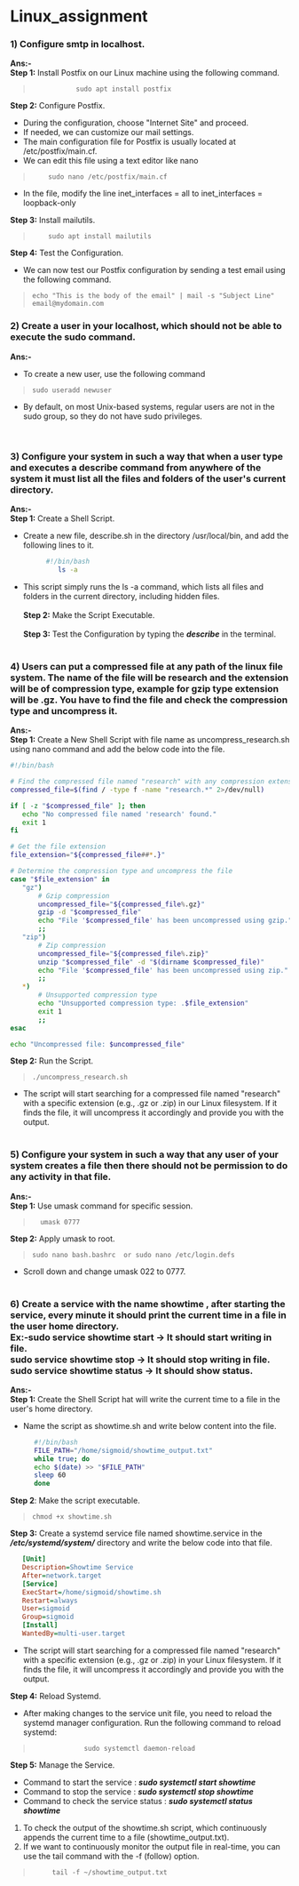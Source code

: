 # Linux_assignment

### 1)  Configure smtp in localhost.<br>
**Ans:-** <br>
**Step 1:** Install Postfix  on our Linux machine using the following command.<br> 
>                sudo apt install postfix
              
  **Step 2:** Configure Postfix.<br>
  +  During the configuration, choose "Internet Site" and proceed.<br>
  +  If needed, we can customize our mail settings. <br>
  +  The main configuration file for Postfix is usually located at /etc/postfix/main.cf. <br>
  +  We can edit this file using a text editor like nano  <br>
 >         sudo nano /etc/postfix/main.cf
  +  In the file, modify the line  inet_interfaces = all to inet_interfaces = loopback-only <br>
        
**Step 3:** Install mailutils.<br>
  >         sudo apt install mailutils 
**Step 4:** Test the Configuration.<br>
  +   We can now test our Postfix configuration by sending a test email using the following command.<br>
   >     echo "This is the body of the email" | mail -s "Subject Line" email@mydomain.com
  
### 2)  Create a user in your localhost, which should not be able to execute the sudo command. <br>
**Ans:-** <br>
  - To create a new user, use the following command <br>
>     sudo useradd newuser
  - By default, on most Unix-based systems, regular users are not in the sudo group, so they do not have sudo privileges.
<br>

### 3) Configure your system in such a way that when a user type and executes a describe command from anywhere of the system    it must list all the files and folders of the user's current directory. <br>
 **Ans:-** <br>
 **Step 1:** Create a Shell Script.<br>
   +  Create a new file, describe.sh in the directory /usr/local/bin, and add the following lines to it.<br>
``` ble.sh 
         #!/bin/bash
            ls -a
```
   -  This script simply runs the ls -a command, which lists all files and folders in the current directory,
       including hidden files.<br><br>
 **Step 2:** Make the Script Executable.<br><br>
 **Step 3:** Test the Configuration by typing the ***describe*** in the terminal.<br><br>

### 4) Users can put a compressed file at any path of the linux file system. The name of the file will be research and the extension will be of compression type, example for gzip type extension will be .gz. You have to find the file and check the compression type and uncompress it.<br>
**Ans:-** <br>
   **Step 1:** Create a New Shell Script with file name as uncompress_research.sh using nano command and add the below code into the file.
 ``` ble.sh 
 #!/bin/bash

# Find the compressed file named "research" with any compression extension
compressed_file=$(find / -type f -name "research.*" 2>/dev/null)

if [ -z "$compressed_file" ]; then
    echo "No compressed file named 'research' found."
    exit 1
fi

# Get the file extension
file_extension="${compressed_file##*.}"

# Determine the compression type and uncompress the file
case "$file_extension" in
    "gz")
        # Gzip compression
        uncompressed_file="${compressed_file%.gz}"
        gzip -d "$compressed_file"
        echo "File '$compressed_file' has been uncompressed using gzip."
        ;;
    "zip")
        # Zip compression
        uncompressed_file="${compressed_file%.zip}"
        unzip "$compressed_file" -d "$(dirname $compressed_file)"
        echo "File '$compressed_file' has been uncompressed using zip."
        ;;
    *)
        # Unsupported compression type
        echo "Unsupported compression type: .$file_extension"
        exit 1
        ;;
esac

echo "Uncompressed file: $uncompressed_file"
```
 **Step 2:** Run the Script.<br>
 >     ./uncompress_research.sh
+  The script will start searching for a compressed file named "research" with a specific extension (e.g., .gz or .zip) in our Linux filesystem. If it finds the file, it will uncompress it accordingly and provide you with the output.<br><br>
### 5) Configure your system in such a way that any user of your system creates a file then there should not be permission to do any activity in that file.<br>
**Ans:-**  <br>
 **Step 1:** Use umask command for specific session.<br>
  >       umask 0777
  **Step 2:** Apply umask to root.<br>
  >     sudo nano bash.bashrc  or sudo nano /etc/login.defs
   - Scroll down and change umask 022 to 0777.<br><br>

### 6) Create a service with the name showtime , after starting the service, every minute it should print the current time in a file in the user home directory.<br>                                                                                Ex:-sudo service showtime start -> It should start writing in file.<br>                                                     sudo service showtime stop -> It should stop writing in file. <br>                                                      sudo service showtime status -> It should show status.<br>
 **Ans:-** <br>
**Step 1:** Create the Shell Script hat will write the current time to a file in the user's home directory.
-  Name the script as showtime.sh and write below content into the file.
```  ble.sh 
      #!/bin/bash
      FILE_PATH="/home/sigmoid/showtime_output.txt"
      while true; do
      echo $(date) >> "$FILE_PATH"
      sleep 60  
      done
```
**Step 2**: Make the script executable.<br>
  >     chmod +x showtime.sh
 **Step 3:** Create a systemd service file named showtime.service in the ***/etc/systemd/system/*** directory and write the below code into that file.
  ``` ini  
     [Unit]
     Description=Showtime Service
     After=network.target
     [Service]
     ExecStart=/home/sigmoid/showtime.sh
     Restart=always
     User=sigmoid
     Group=sigmoid
     [Install]
     WantedBy=multi-user.target
  ```


+  The script will start searching for a compressed file named "research" with a specific extension (e.g., .gz or .zip) in your Linux filesystem. If it finds the file, it will uncompress it accordingly and provide you with the output.

**Step 4:**  Reload Systemd.<br>
+   After making changes to the service unit file, you need to reload the systemd manager configuration.                    Run the following command to reload systemd:<br>
>                  sudo systemctl daemon-reload
 **Step 5:** Manage the Service.<br>
 +  Command to start the service : ***sudo systemctl start showtime***<br>
 + Command to stop the service  : ***sudo systemctl stop showtime***<br>
 + Command to check the service status : ***sudo systemctl status showtime***<br>
 1. To check the output of the showtime.sh script, which continuously appends the current time to a file (showtime_output.txt).<br>
 2.  If we want to continuously monitor the output file in real-time, you can use the tail command with the -f (follow) option. <br>
 >          tail -f ~/showtime_output.txt
